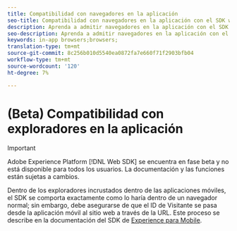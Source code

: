```yaml
---
title: Compatibilidad con navegadores en la aplicación
seo-title: Compatibilidad con navegadores en la aplicación con el SDK web de Adobe Experience Platform
description: Aprenda a admitir navegadores en la aplicación con el SDK web Experience Platform
seo-description: Aprenda a admitir navegadores en la aplicación con el SDK web Experience Platform
keywords: in-app browsers;browsers;
translation-type: tm+mt
source-git-commit: 8c256b010d5540ea0872fa7e660f71f2903bfb04
workflow-type: tm+mt
source-wordcount: '120'
ht-degree: 7%

---
```



# (Beta) Compatibilidad con exploradores en la aplicación

>[!IMPORTANT]
>
>Adobe Experience Platform [!DNL Web SDK] se encuentra en fase beta y no está disponible para todos los usuarios. La documentación y las funciones están sujetas a cambios.

Dentro de los exploradores incrustados dentro de las aplicaciones móviles, el SDK se comporta exactamente como lo haría dentro de un navegador normal; sin embargo, debe asegurarse de que el ID de Visitante se pasa desde la aplicación móvil al sitio web a través de la URL. Este proceso se describe en la documentación del SDK de [Experience para Mobile](https://docs.adobe.com/content/help/en/mobile-services/ios/sdk-reference-ios/hybrid-app.html).
